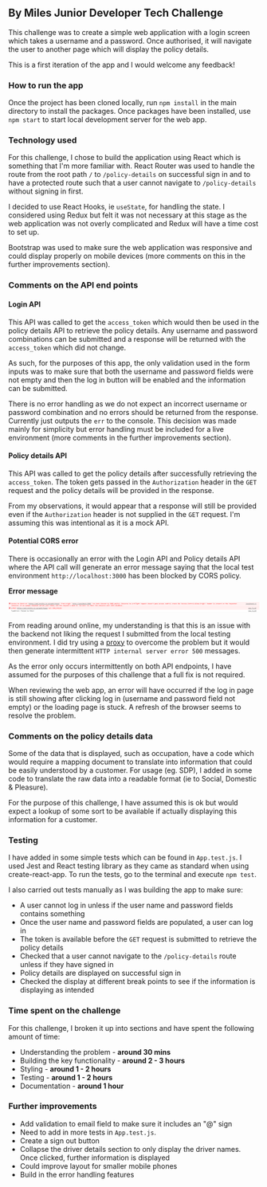 ## By Miles Junior Developer Tech Challenge

This challenge was to create a simple web application with a login screen which takes a username and a password. Once authorised, it will navigate the user to another page which will display the policy details.

This is a first iteration of the app and I would welcome any feedback!

### How to run the app 

Once the project has been cloned locally, run `npm install` in the main directory to install the packages. Once packages have been installed, use `npm start` to start local development server for the web app.

### Technology used

For this challenge, I chose to build the application using React which is something that I'm more familiar with. React Router was used to handle the route from the root path `/` to `/policy-details` on successful sign in and to have a protected route such that a user cannot navigate to `/policy-details` without signing in first.

I decided to use React Hooks, ie `useState`, for handling the state. I considered using Redux but felt it was not necessary at this stage as the web application was not overly complicated and Redux will have a time cost to set up.

Bootstrap was used to make sure the web application was responsive and could display properly on mobile devices (more comments on this in the further improvements section).

### Comments on the API end points

#### Login API

This API was called to get the `access_token` which would then be used in the policy details API to retrieve the policy details. Any username and password combinations can be submitted and a response will be returned with the `access_token` which did not change. 

As such, for the purposes of this app, the only validation used in the form inputs was to make sure that both the username and password fields were not empty and then the log in button will be enabled and the information can be submitted.

There is no error handling as we do not expect an incorrect username or password combination and no errors should be returned from the response. Currently just outputs the `err` to the console. This decision was made mainly for simplicity but error handling must be included for a live environment (more comments in the further improvements section).

#### Policy details API

This API was called to get the policy details after successfully retrieving the `access_token`. The token gets passed in the `Authorization` header in the `GET` request and the policy details will be provided in the response.

From my observations, it would appear that a response will still be provided even if the `Authorization` header is not supplied in the `GET` request. I'm assuming this was intentional as it is a mock API.

#### Potential CORS error

There is occasionally an error with the Login API and Policy details API where the API call will generate an error message saying that the local test environment `http://localhost:3000` has been blocked by CORS policy.

**Error message**

<img src='./CORSerror.PNG'>

From reading around online, my understanding is that this is an issue with the backend not liking the request I submitted from the local testing environment. I did try using a [proxy](https://cors-anywhere.herokuapp.com/) to overcome the problem but it would then generate intermittent `HTTP internal server error 500` messages.

As the error only occurs intermittently on both API endpoints, I have assumed for the purposes of this challenge that a full fix is not required. 

When reviewing the web app, an error will have occurred if the log in page is still showing after clicking log in (username and password field not empty) or the loading page is stuck. A refresh of the browser seems to resolve the problem.

### Comments on the policy details data

Some of the data that is displayed, such as occupation, have a code which would require a mapping document to translate into information that could be easily understood by a customer. For usage (eg. SDP), I added in some code to translate the raw data into a readable format (ie to Social, Domestic & Pleasure). 

For the purpose of this challenge, I have assumed this is ok but would expect a lookup of some sort to be available if actually displaying this information for a customer.

### Testing

I have added in some simple tests which can be found in `App.test.js`. I used Jest and React testing library as they came as standard when using create-react-app. To run the tests, go to the terminal and execute `npm test`.

I also carried out tests manually as I was building the app to make sure:

* A user cannot log in unless if the user name and password fields contains something
* Once the user name and password fields are populated, a user can log in
* The token is available before the `GET` request is submitted to retrieve the policy details
* Checked that a user cannot navigate to the `/policy-details` route unless if they have signed in
* Policy details are displayed on successful sign in
* Checked the display at different break points to see if the information is displaying as intended


### Time spent on the challenge

For this challenge, I broken it up into sections and have spent the following amount of time:

* Understanding the problem - **around 30 mins**
* Building the key functionality - **around 2 - 3 hours**
* Styling  -  **around 1 - 2 hours**
* Testing - **around 1 - 2 hours**
* Documentation - **around 1 hour**

### Further improvements

* Add validation to email field to make sure it includes an "@" sign
* Need to add in more tests in `App.test.js`.
* Create a sign out button
* Collapse the driver details section to only display the driver names. Once clicked, further information is displayed
* Could improve layout for smaller mobile phones
* Build in the error handling features

